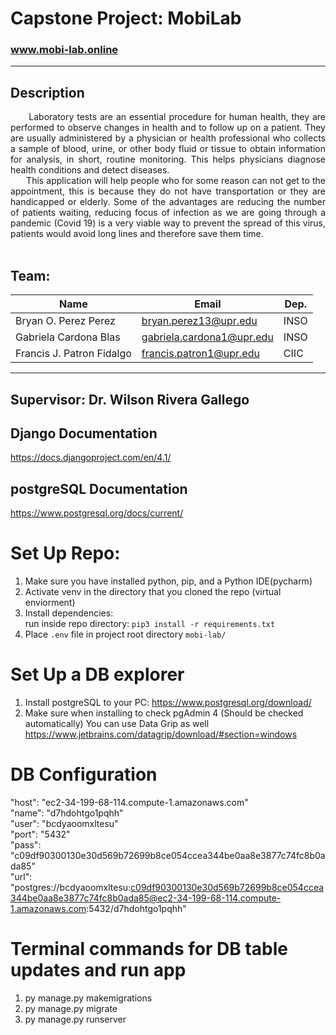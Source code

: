 # Capstone Project: MobiLab
### www.mobi-lab.online
---
## Description
<div style="text-align: justify">
    &nbsp;&nbsp;&nbsp;&nbsp;&nbsp;&nbsp;Laboratory tests are an essential procedure for human health, they are performed
    to observe changes in health and to follow up on a patient. They are usually
    administered by a physician or health professional who collects a sample of blood,
    urine, or other body fluid or tissue to obtain information for analysis, in short, routine
    monitoring. This helps physicians diagnose health conditions and detect diseases.
</div>
<div style="text-align: justify">
    &nbsp;&nbsp;&nbsp;&nbsp;&nbsp;&nbsp;This application will help people who for some reason can not get to the
    appointment, this is because they do not have transportation or they are
    handicapped or elderly. Some of the advantages are reducing the number of patients
    waiting, reducing focus of infection as we are going through a pandemic (Covid 19)
    is a very viable way to prevent the spread of this virus, patients would avoid long
    lines and therefore save them time.
</div>
<br/>


## Team:

| Name                      | Email                     | Dep. |
|---------------------------|---------------------------|------|
| Bryan O. Perez Perez      | bryan.perez13@upr.edu     | INSO |
| Gabriela Cardona Blas     | gabriela.cardona1@upr.edu | INSO |
| Francis J. Patron Fidalgo | francis.patron1@upr.edu   | CIIC |
---
## Supervisor: Dr. Wilson Rivera Gallego

## Django Documentation
https://docs.djangoproject.com/en/4.1/

## postgreSQL Documentation
https://www.postgresql.org/docs/current/

# Set Up Repo:
 
1. Make sure you have installed python, pip, and a Python IDE(pycharm)
2. Activate venv in the directory that you cloned the repo (virtual enviorment)
3. Install dependencies:   
run inside repo directory: `pip3 install -r requirements.txt`   
3. Place `.env` file in project root directory `mobi-lab/`

 # Set Up a DB explorer
 
1. Install postgreSQL to your PC: https://www.postgresql.org/download/ 
2. Make sure when installing to check pgAdmin 4 (Should be checked automatically) You can use Data Grip as well
    https://www.jetbrains.com/datagrip/download/#section=windows
    
 # DB Configuration

"host": "ec2-34-199-68-114.compute-1.amazonaws.com"<br />
    "name": "d7hdohtgo1pqhh"<br />
    "user": "bcdyaoomxltesu" <br />
    "port": "5432" <br />
    "pass": "c09df90300130e30d569b72699b8ce054ccea344be0aa8e3877c74fc8b0ada85" <br />
    "url": "postgres://bcdyaoomxltesu:c09df90300130e30d569b72699b8ce054ccea344be0aa8e3877c74fc8b0ada85@ec2-34-199-68-114.compute-1.amazonaws.com:5432/d7hdohtgo1pqhh"<br />

# Terminal commands for DB table updates and run app
   1. py manage.py makemigrations 
   2. py manage.py migrate
   3. py manage.py runserver
   
 
